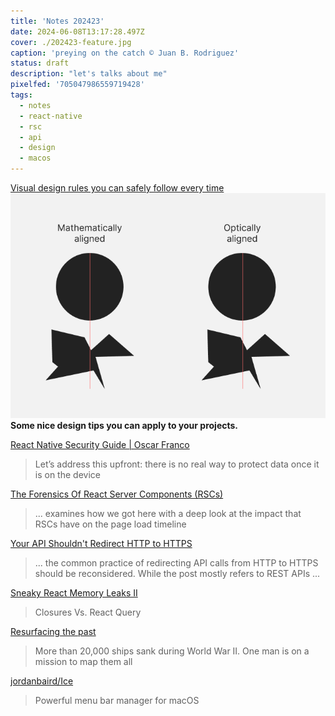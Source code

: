 ```yaml
---
title: 'Notes 202423'
date: 2024-06-08T13:17:28.497Z
cover: ./202423-feature.jpg
caption: 'preying on the catch © Juan B. Rodriguez'
status: draft
description: "let's talks about me"
pixelfed: '705047986559719428'
tags:
  - notes
  - react-native
  - rsc
  - api
  - design
  - macos
---
```


[Visual design rules you can safely follow every time](https://anthonyhobday.com/sideprojects/saferules/)
![design](./design.png)
**Some nice design tips you can apply to your projects.**

[React Native Security Guide | Oscar Franco](https://ospfranco.com/react-native-security-guide/)

> Let’s address this upfront: there is no real way to protect data once it is on the device

[The Forensics Of React Server Components (RSCs)](https://www.smashingmagazine.com/2024/05/forensics-react-server-components/)

> ... examines how we got here with a deep look at the impact that RSCs have on the page load timeline

[Your API Shouldn't Redirect HTTP to HTTPS](https://jviide.iki.fi/http-redirects?ref=labnotes.org)

> ... the common practice of redirecting API calls from HTTP to HTTPS should be reconsidered. While the post mostly refers to REST APIs ...

[Sneaky React Memory Leaks II](https://schiener.io/2024-05-29/react-query-leaks)

> Closures Vs. React Query

[Resurfacing the past](https://storymaps.arcgis.com/stories/41d4bd6029044afbb1b9ad805a4731d8)

> More than 20,000 ships sank during World War II. One man is on a mission to map them all

[jordanbaird/Ice](https://github.com/jordanbaird/Ice)

> Powerful menu bar manager for macOS
